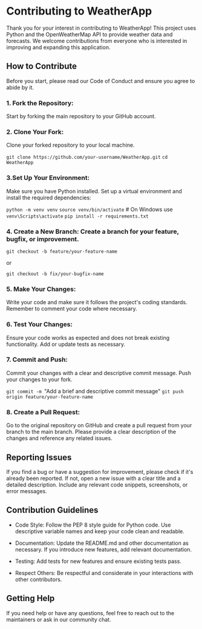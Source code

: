 # Contributing to WeatherApp
Thank you for your interest in contributing to WeatherApp! This project uses Python and the OpenWeatherMap API to provide weather data and forecasts. We welcome contributions from everyone who is interested in improving and expanding this application.

## How to Contribute
Before you start, please read our Code of Conduct and ensure you agree to abide by it.

### 1. Fork the Repository:
Start by forking the main repository to your GitHub account.

### 2. Clone Your Fork:
Clone your forked repository to your local machine.

```git clone https://github.com/your-username/WeatherApp.git```
```cd WeatherApp```

### 3.Set Up Your Environment:
Make sure you have Python installed. Set up a virtual environment and install the required dependencies:

```python -m venv venv```
```source venv/bin/activate```  # On Windows use `venv\Scripts\activate`
```pip install -r requirements.txt```

### 4. Create a New Branch: Create a branch for your feature, bugfix, or improvement.

```git checkout -b feature/your-feature-name```

or

```git checkout -b fix/your-bugfix-name```

### 5. Make Your Changes:
Write your code and make sure it follows the project's coding standards. Remember to comment your code where necessary.

### 6. Test Your Changes: 
Ensure your code works as expected and does not break existing functionality. Add or update tests as necessary.

### 7. Commit and Push: 
Commit your changes with a clear and descriptive commit message. Push your changes to your fork.

```git commit -m ```"Add a brief and descriptive commit message"
```git push origin feature/your-feature-name```

### 8. Create a Pull Request: 
Go to the original repository on GitHub and create a pull request from your branch to the main branch. Please provide a clear description of the changes and reference any related issues.

## Reporting Issues
If you find a bug or have a suggestion for improvement, please check if it's already been reported. If not, open a new issue with a clear title and a detailed description. Include any relevant code snippets, screenshots, or error messages.

## Contribution Guidelines
* Code Style: Follow the PEP 8 style guide for Python code. Use descriptive variable names and keep your code clean and readable.

* Documentation: Update the README.md and other documentation as necessary. If you introduce new features, add relevant documentation.

* Testing: Add tests for new features and ensure existing tests pass.

* Respect Others: Be respectful and considerate in your interactions with other contributors.

## Getting Help
If you need help or have any questions, feel free to reach out to the maintainers or ask in our community chat.
